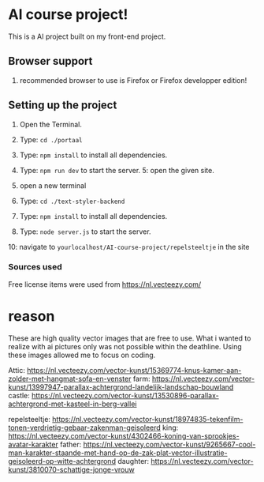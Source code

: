# AI course project!
This is a AI project built on my front-end project.

## Browser support
1. recommended browser to use is Firefox or Firefox developper edition!

## Setting up the project

1. Open the Terminal.
2. Type: `cd ./portaal`
3. Type: `npm install` to install all dependencies.
4. Type: `npm run dev` to start the server.
5: open the given site.

6. open a new terminal
7. Type: `cd ./text-styler-backend`
8. Type: `npm install` to install all dependencies.
9. Type: `node server.js` to start the server.

10: navigate to `yourlocalhost/AI-course-project/repelsteeltje` in the site

### Sources used

Free license items were used from https://nl.vecteezy.com/ 

# reason
These are high quality vector images that are free to use. 
What i wanted to realize with ai pictures only was not possible within the deathline.
Using these images allowed me to focus on coding.

Attic: https://nl.vecteezy.com/vector-kunst/15369774-knus-kamer-aan-zolder-met-hangmat-sofa-en-venster
farm: https://nl.vecteezy.com/vector-kunst/13997947-parallax-achtergrond-landelijk-landschap-bouwland
castle: https://nl.vecteezy.com/vector-kunst/13530896-parallax-achtergrond-met-kasteel-in-berg-vallei

repelsteeltje: https://nl.vecteezy.com/vector-kunst/18974835-tekenfilm-tonen-verdrietig-gebaar-zakenman-geisoleerd
king: https://nl.vecteezy.com/vector-kunst/4302466-koning-van-sprookjes-avatar-karakter
father: https://nl.vecteezy.com/vector-kunst/9265667-cool-man-karakter-staande-met-hand-op-de-zak-plat-vector-illustratie-geisoleerd-op-witte-achtergrond
daughter: https://nl.vecteezy.com/vector-kunst/3810070-schattige-jonge-vrouw
